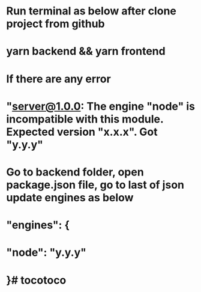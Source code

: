 # Run terminal as below after clone project from github
# yarn backend && yarn frontend

# If there are any error 
# "server@1.0.0: The engine "node" is incompatible with this module. Expected version "x.x.x". Got "y.y.y"
# Go to backend folder, open package.json file, go to last of json update engines as below

# "engines": {
#    "node": "y.y.y"
#  }# tocotoco
